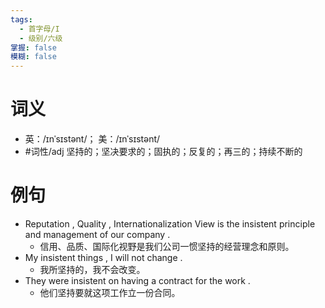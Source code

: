 ```yaml
---
tags:
  - 首字母/I
  - 级别/六级
掌握: false
模糊: false
---
```

# 词义
- 英：/ɪnˈsɪstənt/； 美：/ɪnˈsɪstənt/
- #词性/adj  坚持的；坚决要求的；固执的；反复的；再三的；持续不断的
# 例句
- Reputation , Quality , Internationalization View is the insistent principle and management of our company .
	- 信用、品质、国际化视野是我们公司一惯坚持的经营理念和原则。
- My insistent things , I will not change .
	- 我所坚持的，我不会改变。
- They were insistent on having a contract for the work .
	- 他们坚持要就这项工作立一份合同。
